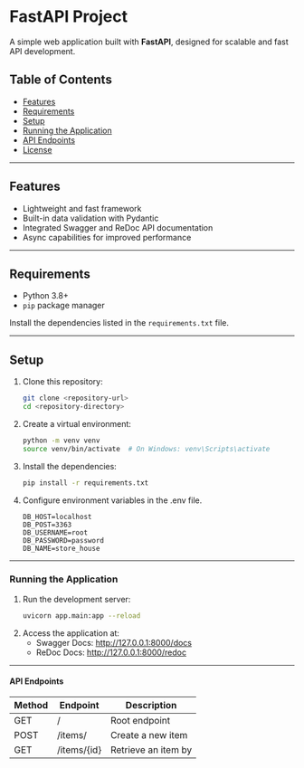 # FastAPI Project

A simple web application built with **FastAPI**, designed for scalable and fast API development.

## Table of Contents

- [Features](#features)
- [Requirements](#requirements)
- [Setup](#setup)
- [Running the Application](#running-the-application)
- [API Endpoints](#api-endpoints)
- [License](#license)

---

## Features

- Lightweight and fast framework
- Built-in data validation with Pydantic
- Integrated Swagger and ReDoc API documentation
- Async capabilities for improved performance

---

## Requirements

- Python 3.8+
- `pip` package manager

Install the dependencies listed in the `requirements.txt` file.

---

## Setup

1. Clone this repository:
   ```bash
   git clone <repository-url>
   cd <repository-directory>

2. Create a virtual environment:
    ```bash
    python -m venv venv
    source venv/bin/activate  # On Windows: venv\Scripts\activate

3. Install the dependencies:
    ```bash
    pip install -r requirements.txt

4. Configure environment variables in the .env file.
    ```.env
    DB_HOST=localhost
    DB_POST=3363
    DB_USERNAME=root
    DB_PASSWORD=password
    DB_NAME=store_house

---

### Running the Application

1. Run the development server:
    ```bash
    uvicorn app.main:app --reload

2. Access the application at:
    - Swagger Docs: http://127.0.0.1:8000/docs
    - ReDoc Docs: http://127.0.0.1:8000/redoc

---

#### API Endpoints

| Method | Endpoint | Description |
|---|---|---|
| GET | / | Root endpoint |
| POST | /items/ | Create a new item |
| GET | /items/{id} | Retrieve an item by |
